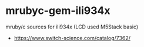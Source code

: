 # mrubyc-gem-ili934x
mruby/c sources for ili934x (LCD used M5Stack basic)

+ https://www.switch-science.com/catalog/7362/
